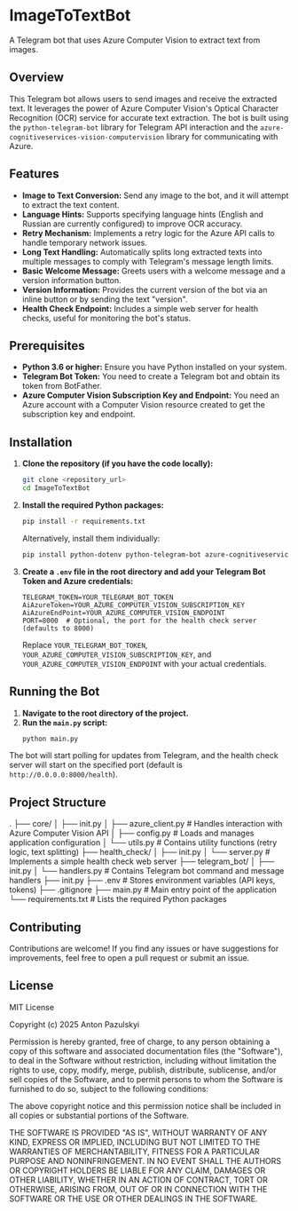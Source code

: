 # ImageToTextBot

A Telegram bot that uses Azure Computer Vision to extract text from images.

## Overview

This Telegram bot allows users to send images and receive the extracted text. It leverages the power of Azure Computer Vision's Optical Character Recognition (OCR) service for accurate text extraction. The bot is built using the `python-telegram-bot` library for Telegram API interaction and the `azure-cognitiveservices-vision-computervision` library for communicating with Azure.

## Features

* **Image to Text Conversion:** Send any image to the bot, and it will attempt to extract the text content.
* **Language Hints:** Supports specifying language hints (English and Russian are currently configured) to improve OCR accuracy.
* **Retry Mechanism:** Implements a retry logic for the Azure API calls to handle temporary network issues.
* **Long Text Handling:** Automatically splits long extracted texts into multiple messages to comply with Telegram's message length limits.
* **Basic Welcome Message:** Greets users with a welcome message and a version information button.
* **Version Information:** Provides the current version of the bot via an inline button or by sending the text "version".
* **Health Check Endpoint:** Includes a simple web server for health checks, useful for monitoring the bot's status.

## Prerequisites

* **Python 3.6 or higher:** Ensure you have Python installed on your system.
* **Telegram Bot Token:** You need to create a Telegram bot and obtain its token from BotFather.
* **Azure Computer Vision Subscription Key and Endpoint:** You need an Azure account with a Computer Vision resource created to get the subscription key and endpoint.

## Installation

1.  **Clone the repository (if you have the code locally):**
    ```bash
    git clone <repository_url>
    cd ImageToTextBot
    ```

2.  **Install the required Python packages:**
    ```bash
    pip install -r requirements.txt
    ```
    Alternatively, install them individually:
    ```bash
    pip install python-dotenv python-telegram-bot azure-cognitiveservices-vision aiohttp
    ```

3.  **Create a `.env` file in the root directory and add your Telegram Bot Token and Azure credentials:**
    ```
    TELEGRAM_TOKEN=YOUR_TELEGRAM_BOT_TOKEN
    AiAzureToken=YOUR_AZURE_COMPUTER_VISION_SUBSCRIPTION_KEY
    AiAzureEndPoint=YOUR_AZURE_COMPUTER_VISION_ENDPOINT
    PORT=8000  # Optional, the port for the health check server (defaults to 8000)
    ```
    Replace `YOUR_TELEGRAM_BOT_TOKEN`, `YOUR_AZURE_COMPUTER_VISION_SUBSCRIPTION_KEY`, and `YOUR_AZURE_COMPUTER_VISION_ENDPOINT` with your actual credentials.

## Running the Bot

1.  **Navigate to the root directory of the project.**
2.  **Run the `main.py` script:**
    ```bash
    python main.py
    ```

The bot will start polling for updates from Telegram, and the health check server will start on the specified port (default is `http://0.0.0.0:8000/health`).

## Project Structure

.
├── core/
│   ├── init.py
│   ├── azure_client.py     # Handles interaction with Azure Computer Vision API
│   ├── config.py           # Loads and manages application configuration
│   └── utils.py            # Contains utility functions (retry logic, text splitting)
├── health_check/
│   ├── init.py
│   └── server.py           # Implements a simple health check web server
├── telegram_bot/
│   ├── init.py
│   └── handlers.py         # Contains Telegram bot command and message handlers
├── init.py
├── .env                    # Stores environment variables (API keys, tokens)
├── .gitignore
├── main.py                 # Main entry point of the application
└── requirements.txt        # Lists the required Python packages


## Contributing

Contributions are welcome! If you find any issues or have suggestions for improvements, feel free to open a pull request or submit an issue.

## License

MIT License

Copyright (c) 2025 Anton Pazulskyi

Permission is hereby granted, free of charge, to any person obtaining a copy
of this software and associated documentation files (the "Software"), to deal
in the Software without restriction, including without limitation the rights
to use, copy, modify, merge, publish, distribute, sublicense, and/or sell
copies of the Software, and to permit persons to whom the Software is
furnished to do so, subject to the following conditions:

The above copyright notice and this permission notice shall be included in all
copies or substantial portions of the Software.

THE SOFTWARE IS PROVIDED "AS IS", WITHOUT WARRANTY OF ANY KIND, EXPRESS OR
IMPLIED, INCLUDING BUT NOT LIMITED TO THE WARRANTIES OF MERCHANTABILITY,
FITNESS FOR A PARTICULAR PURPOSE AND NONINFRINGEMENT. IN NO EVENT SHALL THE
AUTHORS OR COPYRIGHT HOLDERS BE LIABLE FOR ANY CLAIM, DAMAGES OR OTHER
LIABILITY, WHETHER IN AN ACTION OF CONTRACT, TORT OR OTHERWISE, ARISING FROM,
OUT OF OR IN CONNECTION WITH THE SOFTWARE OR THE USE OR OTHER DEALINGS IN THE
SOFTWARE.